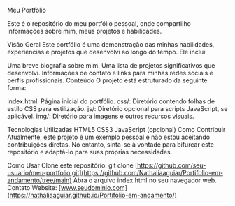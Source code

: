 Meu Portfólio


Este é o repositório do meu portfólio pessoal, onde compartilho informações sobre mim, meus projetos e habilidades.

Visão Geral
Este portfólio é uma demonstração das minhas habilidades, experiências e projetos que desenvolvi ao longo do tempo. Ele inclui:

Uma breve biografia sobre mim.
Uma lista de projetos significativos que desenvolvi.
Informações de contato e links para minhas redes sociais e perfis profissionais.
Conteúdo
O projeto está estruturado da seguinte forma:

index.html: Página inicial do portfólio.
css/: Diretório contendo folhas de estilo CSS para estilização.
js/: Diretório opcional para scripts JavaScript, se aplicável.
img/: Diretório para imagens e outros recursos visuais.

Tecnologias Utilizadas
HTML5
CSS3
JavaScript (opcional)
Como Contribuir
Atualmente, este projeto é um exemplo pessoal e não estou aceitando contribuições diretas. No entanto, sinta-se à vontade para bifurcar este repositório e adaptá-lo para suas próprias necessidades.

Como Usar
Clone este repositório: git clone [https://github.com/seu-usuario/meu-portfolio.git](https://github.com/Nathaliaaguiar/Portifolio-em-andamento/tree/main)
Abra o arquivo index.html no seu navegador web.
Contato
Website: [www.seudominio.com](https://nathaliaaguiar.github.io/Portifolio-em-andamento/)
